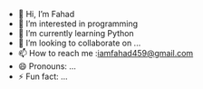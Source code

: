 - 👋 Hi, I’m Fahad
- 👀 I’m interested in programming
- 🌱 I’m currently learning Python
- 💞️ I’m looking to collaborate on ...
- 📫 How to reach me :iamfahad459@gmail.com
- 😄 Pronouns: ...
- ⚡ Fun fact: ...

<!---
iamfahad459/iamfahad459 is a ✨ special ✨ repository because its `README.md` (this file) appears on your GitHub profile.
You can click the Preview link to take a look at your changes.
--->
